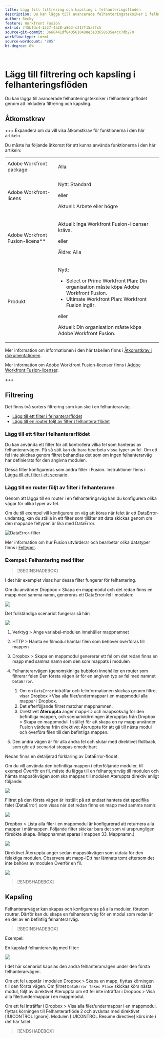 ```yaml
---
title: Lägg till filtrering och kapsling i felhanteringsflöden
description: Du kan lägga till avancerade felhanteringstekniker i felhanteringsflödet genom att inkludera filtrering och kapsling.
author: Becky
feature: Workfront Fusion
exl-id: 745bfdc4-1327-4a28-a863-c217f15a7fc5
source-git-commit: 0668441df8405610488e3e33658635e4cc7db270
workflow-type: tm+mt
source-wordcount: '885'
ht-degree: 0%

---
```


# Lägg till filtrering och kapsling i felhanteringsflöden

Du kan lägga till avancerade felhanteringstekniker i felhanteringsflödet genom att inkludera filtrering och kapsling.

## Åtkomstkrav

+++ Expandera om du vill visa åtkomstkrav för funktionerna i den här artikeln.

Du måste ha följande åtkomst för att kunna använda funktionerna i den här artikeln:

<table style="table-layout:auto">
 <col> 
 <col> 
 <tbody> 
  <tr> 
   <td role="rowheader">Adobe Workfront package 
   <td> <p>Alla</p> </td> 
  </tr> 
  <tr data-mc-conditions=""> 
   <td role="rowheader">Adobe Workfront-licens</td> 
   <td> <p>Nytt: Standard</p><p>eller</p><p>Aktuell: Arbete eller högre</p> </td> 
  </tr> 
  <tr> 
   <td role="rowheader">Adobe Workfront Fusion-licens**</td> 
   <td>
   <p>Aktuell: Inga Workfront Fusion-licenser krävs.</p>
   <p>eller</p>
   <p>Äldre: Alla </p>
   </td> 
  </tr> 
  <tr> 
   <td role="rowheader">Produkt</td> 
   <td>
   <p>Nytt:</p> <ul><li>Select or Prime Workfront Plan: Din organisation måste köpa Adobe Workfront Fusion.</li><li>Ultimate Workfront Plan: Workfront Fusion ingår.</li></ul>
   <p>eller</p>
   <p>Aktuell: Din organisation måste köpa Adobe Workfront Fusion.</p>
   </td> 
  </tr>
 </tbody> 
</table>

Mer information om informationen i den här tabellen finns i [Åtkomstkrav i dokumentationen](/help/workfront-fusion/references/licenses-and-roles/access-level-requirements-in-documentation.md).

Mer information om Adobe Workfront Fusion-licenser finns i [Adobe Workfront Fusion-licenser](/help/workfront-fusion/set-up-and-manage-workfront-fusion/licensing-operations-overview/license-automation-vs-integration.md).

+++

## Filtrering

Det finns två sorters filtrering som kan ske i en felhanterarväg.

* [Lägg till ett filter i felhanterarflödet](#add-a-filter-to-the-error-handler-route)
* [Lägg till en router följt av filter i felhanterarflödet](#add-a-router-followed-by-filters-to-the-error-handler)

### Lägg till ett filter i felhanterarflödet

Du kan använda ett filter för att kontrollera vilka fel som hanteras av felhanterarvägen. På så sätt kan du bara bearbeta vissa typer av fel. Om ett fel inte skickas genom filtret behandlas det som om ingen felhanterarväg har definierats för den angivna modulen.

Dessa filter konfigureras som andra filter i Fusion. Instruktioner finns i [Lägga till ett filter i ett scenario](/help/workfront-fusion/create-scenarios/add-modules/add-a-filter-to-a-scenario.md).

### Lägg till en router följt av filter i felhanteraren

Genom att lägga till en router i en felhanteringsväg kan du konfigurera olika vägar för olika typer av fel.

Om du till exempel vill konfigurera en väg att köras när felet är ett DataError-undantag, kan du ställa in ett filter som tillåter att data skickas genom om den mappade feltypen är lika med DataError.

![DataError-filter](assets/filter-dataerror.png)

Mer information om hur Fusion utvärderar och bearbetar olika datatyper finns i [Feltyper](/help/workfront-fusion/references/errors/error-processing.md).

### Exempel: Felhantering med filter

>[!BEGINSHADEBOX]

I det här exemplet visas hur dessa filter fungerar för felhantering.

Om du använder Dropbox > Skapa en mappmodul och det redan finns en mapp med samma namn, genereras ett DataError-fel i modulen:

![](assets/dropbox.png)

Det fullständiga scenariot fungerar så här:

![](assets/dropbox-scenario.png)

1. Verktyg > Ange variabel-modulen innehåller mappnamnet
1. HTTP > Hämta en filmodul hämtar filen som behöver överföras till mappen
1. Dropbox > Skapa en mappmodul genererar ett fel om det redan finns en mapp med samma namn som den som mappats i modulen
1. Felhanterarvägen (genomskinliga bubblor) innehåller en router som filtrerar felen
Den första vägen är för en angiven typ av fel med namnet `DataError`.

   1. Om en `DataError` inträffar och felinformationen skickas genom filtret visar Dropbox >Visa alla filer/undermappar i en mappmodul alla mappar i Dropbox.
   1. Det efterföljande filtret matchar mappnamnen.
   1. Direktivet **Återuppta** anger mapp-ID och mappsökväg för den befintliga mappen, och scenariokörningen återupptas från Dropbox > Skapa en mappmodul. I stället för att skapa en ny mapp använder Fusion värdena från direktivet Återuppta för att gå till nästa modul och överföra filen till den befintliga mappen.

1. Den andra vägen är för alla andra fel och slutar med direktivet Rollback, som gör att scenariot stoppas omedelbart

Nedan finns en detaljerad förklaring av DataError-flödet.

Om du vill använda den befintliga mappen i efterföljande moduler, till exempel Överför en fil, måste du lägga till en felhanterarväg till modulen och hämta mappsökvägen som ska mappas till modulen Återuppta direktiv enligt följande:

![](assets/add-error-handler-route.png)

Filtret på den första vägen är inställt på att endast hantera det specifika felet (DataError) som visas när det redan finns en mapp med samma namn:

![](assets/condition.png)

Dropbox > Lista alla filer i en mappmodul är konfigurerad att returnera alla mappar i målmappen. Följande filter skickar bara det som vi ursprungligen försökte skapa. (Mappnamnet sparas i mappen 33. Mappnamn.)

![](assets/condition2.png)

Direktivet Återuppta anger sedan mappsökvägen som utdata för den felaktiga modulen. Observera att mapp-ID:t har lämnats tomt eftersom det inte behövs av modulen Överför en fil.

![](assets/flow-control.png)

>[!ENDSHADEBOX]

## Kapsling

Felhanterarvägar kan skapas och konfigureras på alla moduler, förutom routrar. Därför kan du skapa en felhanterarväg för en modul som redan är en del av en befintlig felhanterarväg.

>[!BEGINSHADEBOX]

Exempel:

En kapslad felhanterarväg med filter:

![](assets/nested-error-handling-route.png)

I det här scenariot kapslas den andra felhanterarvägen under den första felhanterarvägen.

Om ett fel uppstår i modulen Dropbox > Skapa en mapp, flyttas körningen till den första vägen. Om filtret `DataError Takes Place` skickas körs nästa modul, följt av direktivet Återuppta om ett fel inte inträffar i Dropbox > Visa alla filer/undermappar i en mappmodul.

Om ett fel inträffar i Dropbox > Visa alla filer/undermappar i en mappmodul, flyttas körningen till Felhanterarflöde 2 och avslutas med direktivet [!UICONTROL Ignore]. Modulen [!UICONTROL Resume directive] körs inte i det här fallet.

>[!ENDSHADEBOX]

